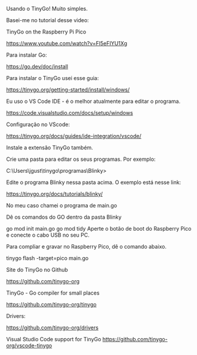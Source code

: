Usando o TinyGo! Muito simples. 

Basei-me no tutorial desse video:

TinyGo on the Raspberry Pi Pico

https://www.youtube.com/watch?v=Fl5eFIYU1Xg

Para instalar Go:

https://go.dev/doc/install

Para instalar o TinyGo usei esse guia:

https://tinygo.org/getting-started/install/windows/

Eu uso o VS Code IDE - é o melhor atualmente para editar o programa. 

https://code.visualstudio.com/docs/setup/windows

Configuração no VScode:

https://tinygo.org/docs/guides/ide-integration/vscode/

Instale a extensão TinyGo também. 

Crie uma pasta para editar os seus programas. Por exemplo:

C:\Users\jgust\tinygo\programas\Blinky>

Edite o programa Blinky nessa pasta acima. O exemplo está nesse link: 

https://tinygo.org/docs/tutorials/blinky/

No meu caso chamei o programa de main.go

Dê os comandos do GO dentro da pasta Blinky

go mod init main.go
go mod tidy
Aperte o botão de boot do Raspberry Pico e conecte o cabo USB no seu PC. 

Para compliar e gravar no Raspberry Pico, dê o comando abaixo. 

tinygo flash -target=pico main.go



Site do TinyGo no Github

https://github.com/tinygo-org

TinyGo - Go compiler for small places

https://github.com/tinygo-org/tinygo

Drivers:

https://github.com/tinygo-org/drivers

Visual Studio Code support for TinyGo
https://github.com/tinygo-org/vscode-tinygo
